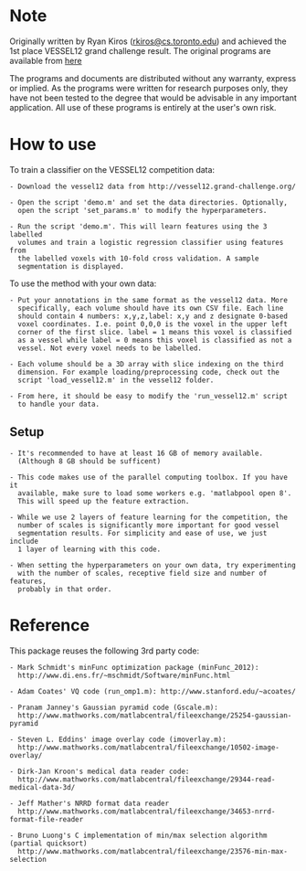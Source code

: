 
# Note

Originally written by Ryan Kiros (rkiros@cs.toronto.edu) and achieved the 1st place VESSEL12 grand challenge result. The original programs are available from [here](http://www.cs.toronto.edu/~rkiros/)

The programs and documents are distributed without any warranty, express or
implied.  As the programs were written for research purposes only, they have
not been tested to the degree that would be advisable in any important
application.  All use of these programs is entirely at the user's own risk.

# How to use

To train a classifier on the VESSEL12 competition data:

    - Download the vessel12 data from http://vessel12.grand-challenge.org/

    - Open the script 'demo.m' and set the data directories. Optionally,
      open the script 'set_params.m' to modify the hyperparameters.

    - Run the script 'demo.m'. This will learn features using the 3 labelled
      volumes and train a logistic regression classifier using features from
      the labelled voxels with 10-fold cross validation. A sample
      segmentation is displayed.


To use the method with your own data:

    - Put your annotations in the same format as the vessel12 data. More
      specifically, each volume should have its own CSV file. Each line
      should contain 4 numbers: x,y,z,label: x,y and z designate 0-based
      voxel coordinates. I.e. point 0,0,0 is the voxel in the upper left
      corner of the first slice. label = 1 means this voxel is classified
      as a vessel while label = 0 means this voxel is classified as not a
      vessel. Not every voxel needs to be labelled.

    - Each volume should be a 3D array with slice indexing on the third
      dimension. For example loading/preprocessing code, check out the
      script 'load_vessel12.m' in the vessel12 folder.

    - From here, it should be easy to modify the 'run_vessel12.m' script
      to handle your data.


## Setup

    - It's recommended to have at least 16 GB of memory available.
      (Although 8 GB should be sufficent)

    - This code makes use of the parallel computing toolbox. If you have it 
      available, make sure to load some workers e.g. 'matlabpool open 8'. 
      This will speed up the feature extraction.

    - While we use 2 layers of feature learning for the competition, the
      number of scales is significantly more important for good vessel
      segmentation results. For simplicity and ease of use, we just include
      1 layer of learning with this code.

    - When setting the hyperparameters on your own data, try experimenting
      with the number of scales, receptive field size and number of features,
      probably in that order.


# Reference
This package reuses the following 3rd party code:

    - Mark Schmidt's minFunc optimization package (minFunc_2012):
      http://www.di.ens.fr/~mschmidt/Software/minFunc.html

    - Adam Coates' VQ code (run_omp1.m): http://www.stanford.edu/~acoates/

    - Pranam Janney's Gaussian pyramid code (Gscale.m):
      http://www.mathworks.com/matlabcentral/fileexchange/25254-gaussian-pyramid

    - Steven L. Eddins' image overlay code (imoverlay.m):
      http://www.mathworks.com/matlabcentral/fileexchange/10502-image-overlay/

    - Dirk-Jan Kroon's medical data reader code:
      http://www.mathworks.com/matlabcentral/fileexchange/29344-read-medical-data-3d/

    - Jeff Mather's NRRD format data reader
      http://www.mathworks.com/matlabcentral/fileexchange/34653-nrrd-format-file-reader

    - Bruno Luong's C implementation of min/max selection algorithm (partial quicksort)
      http://www.mathworks.com/matlabcentral/fileexchange/23576-min-max-selection
